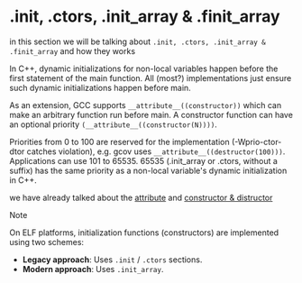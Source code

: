 # .init, .ctors, .init_array & .finit_array

in this section we will be talking about `.init, .ctors, .init_array & .finit_array` and how they works

In C++, dynamic initializations for non-local variables happen before the first statement of the main function. All (most?) implementations just ensure such dynamic initializations happen before main.

As an extension, GCC supports `__attribute__((constructor))` which can make an arbitrary function run before main. A constructor function can have an optional priority `(__attribute__((constructor(N))))`.

Priorities from 0 to 100 are reserved for the implementation (-Wprio-ctor-dtor catches violation), e.g. gcov uses `__attribute__((destructor(100)))`. Applications can use 101 to 65535. 65535 (.init_array or .ctors, without a suffix) has the same priority as a non-local variable's dynamic initialization in C++.

we have already talked about the [attribute](../__attribute__/Readme.md) and [constructor & distructor](../c_con_&_dis/Readme.md)




> [!Note]
> On ELF platforms, initialization functions (constructors) are implemented using two schemes:
>
> - **Legacy approach**: Uses `.init` / `.ctors` sections.
> - **Modern approach**: Uses `.init_array`.
